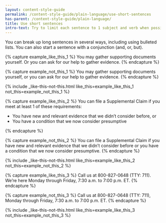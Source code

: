 ```yaml
---
layout: content-style-guide
permalink: /content-style-guide/plain-language/use-short-sentences
has-parent: /content-style-guide/plain-language/
title: Use short sentences
intro-text: Try to limit each sentence to 1 subject and verb when possible. 
---
```


You can break up long sentences in several ways, including using bulleted lists. You can also start a sentence with a conjunction (and, or, but).

{% capture example_like_this_1 %}
You may gather supporting documents yourself. Or you can ask for our help to gather evidence.
{% endcapture %}

{% capture example_not_this_1 %}
You may gather supporting documents yourself, or you can ask for our help to gather evidence.
{% endcapture %}

{% include _like-this-not-this.html like_this=example_like_this_1 not_this=example_not_this_1 %}

{% capture example_like_this_2 %}
You can file a Supplemental Claim if you meet at least 1 of these requirements:
<ul>
  <li>You have new and relevant evidence that we didn’t consider before, or</li>
  <li>You have a condition that we now consider presumptive</li>
</ul>
{% endcapture %}

{% capture example_not_this_2 %}
You can file a Supplemental Claim if you have new and relevant evidence that we didn’t consider before or you have a condition that we now consider presumptive.
{% endcapture %}

{% include _like-this-not-this.html like_this=example_like_this_2 not_this=example_not_this_2 %}

{% capture example_like_this_3 %}
Call us at 800-827-0648 (TTY: 711). We’re here Monday through Friday, 7:30 a.m. to 7:00 p.m. ET.
{% endcapture %}

{% capture example_not_this_3 %}
Call us at 800-827-0648 (TTY: 711), Monday through Friday, 7:30 a.m. to 7:00 p.m. ET.
{% endcapture %}

{% include _like-this-not-this.html like_this=example_like_this_3 not_this=example_not_this_3 %}